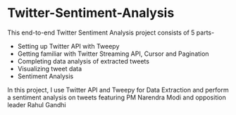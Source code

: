 # Twitter-Sentiment-Analysis
This end-to-end Twitter Sentiment Analysis project consists of 5 parts-
- Setting up Twitter API with Tweepy
- Getting familiar with Twitter Streaming API, Cursor and Pagination
- Completing data analysis of extracted tweets
- Visualizing tweet data
- Sentiment Analysis

In this project, I use Twitter API and Tweepy for Data Extraction and perform a sentiment analysis on tweets featuring PM Narendra Modi and opposition leader Rahul Gandhi
